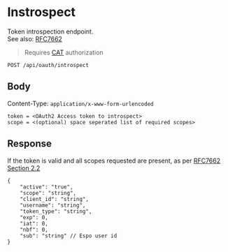 # Instrospect
Token introspection endpoint.  
See also: [RFC7662](https://datatracker.ietf.org/doc/html/rfc7662)

>Requires [CAT](../api/index.md#cat-authorization) authorization

`POST /api/oauth/introspect`

## Body
Content-Type: `application/x-www-form-urlencoded`

```
token = <OAuth2 Access token to introspect>
scope = <(optional) space seperated list of required scopes>
```

## Response
If the token is valid and all scopes requested are present, as per [RFC7662 Section 2.2](https://datatracker.ietf.org/doc/html/rfc7662#section-2.2)
```jsonc
{
    "active": "true",
    "scope": "string",
    "client_id": "string",
    "username": "string",
    "token_type": "string",
    "exp": 0,
    "iat": 0,
    "nbf": 0,
    "sub": "string" // Espo user id
}
```